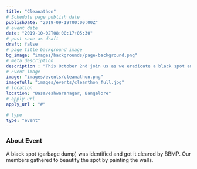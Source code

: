 ```yaml
---
title: "Cleanathon"
# Schedule page publish date
publishDate: "2019-09-19T00:00:00Z"
# event date
date: "2019-10-02T08:00:17+05:30"
# post save as draft
draft: false
# page title background image
bg_image: "images/backgrounds/page-background.png"
# meta description
description : "This October 2nd join us as we eradicate a black spot and do our bit towards a cleaner Bengaluru. Volunteer with us to beautify the walls"
# Event image
image: "images/events/cleanathon.png"
imagefull: "images/events/cleanthon_full.jpg"
# location
location: "Basaveshwaranagar, Bangalore"
# apply url
apply_url : "#"

# type
type: "event"
---
```


### About Event
A black spot (garbage dump) was identified and got it cleared by BBMP. Our members gathered to beautify the spot by painting the walls.
